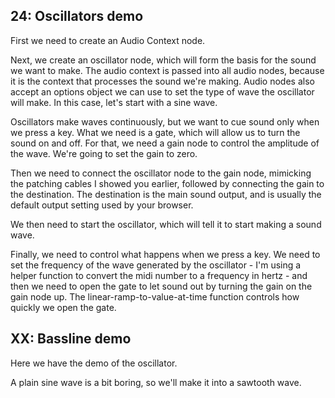 ## 24: Oscillators demo
First we need to create an Audio Context node.

Next, we create an oscillator node, which will form the basis for the sound we want to make. The audio context is passed into all audio nodes, because it is the context that processes the sound we're making. Audio nodes also accept an options object we can use to set the type of wave the oscillator will make. In this case, let's start with a sine wave.

Oscillators make waves continuously, but we want to cue sound only when we press a key. What we need is a gate, which will allow us to turn the sound on and off. For that, we need a gain node to control the amplitude of the wave. We're going to set the gain to zero.

Then we need to connect the oscillator node to the gain node, mimicking the patching cables I showed you earlier, followed by connecting the gain to the destination. The destination is the main sound output, and is usually the default output setting used by your browser.

We then need to start the oscillator, which will tell it to start making a sound wave.

Finally, we need to control what happens when we press a key. We need to set the frequency of the wave generated by the oscillator - I'm using a helper function to convert the midi number to a frequency in hertz - and then we need to open the gate to let sound out by turning the gain on the gain node up. The linear-ramp-to-value-at-time function controls how quickly we open the gate.

## XX: Bassline demo
Here we have the demo of the oscillator.

A plain sine wave is a bit boring, so we'll make it into a sawtooth wave.
